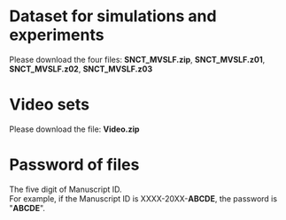 # Dataset for simulations and experiments
Please download the four files: <b>SNCT_MVSLF.zip</b>, <b>SNCT_MVSLF.z01</b>, <b>SNCT_MVSLF.z02</b>, <b>SNCT_MVSLF.z03</b>

# Video sets
Please download the file: <b>Video.zip</b>

# Password of files
The five digit of Manuscript ID.  
For example, if the Manuscript ID is XXXX-20XX-<b>ABCDE</b>, the password is "<b>ABCDE</b>".
